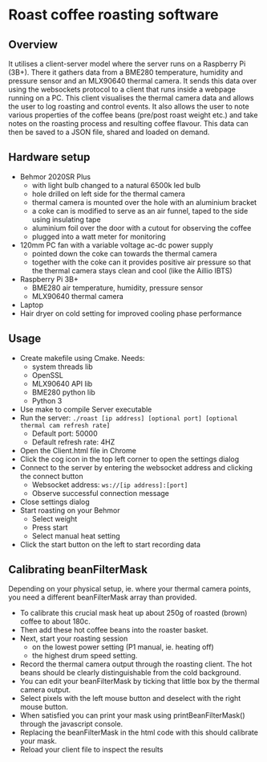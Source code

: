 # Roast coffee roasting software

## Overview
It utilises a client-server model where the server runs on a Raspberry Pi (3B+).
There it gathers data from a BME280 temperature, humidity and pressure sensor and an MLX90640 thermal camera.
It sends this data over using the websockets protocol to a client that runs inside a webpage running on a PC.
This client visualises the thermal camera data and allows the user to log roasting and control events.
It also allows the user to note various properties of the coffee beans (pre/post roast weight etc.)
and take notes on the roasting process and resulting coffee flavour.
This data can then be saved to a JSON file, shared and loaded on demand.

## Hardware setup
- Behmor 2020SR Plus
  - with light bulb changed to a natural 6500k led bulb
  - hole drilled on left side for the thermal camera
  - thermal camera is mounted over the hole with an aluminium bracket
  - a coke can is modified to serve as an air funnel, taped to the side using insulating tape
  - aluminium foil over the door with a cutout for observing the coffee
  - plugged into a watt meter for monitoring
- 120mm PC fan with a variable voltage ac-dc power supply
  - pointed down the coke can towards the thermal camera
  - together with the coke can it provides positive air pressure so that the thermal camera stays clean and cool (like the Aillio IBTS)
- Raspberry Pi 3B+
  - BME280 air temperature, humidity, pressure sensor
  - MLX90640 thermal camera
- Laptop
- Hair dryer on cold setting for improved cooling phase performance

## Usage
- Create makefile using Cmake. Needs:
  - system threads lib
  - OpenSSL
  - MLX90640 API lib
  - BME280 python lib
  - Python 3
- Use make to compile Server executable
- Run the server: `./roast [ip address] [optional port] [optional thermal cam refresh rate]`
  - Default port: 50000
  - Default refresh rate: 4HZ
- Open the Client.html file in Chrome
- Click the cog icon in the top left corner to open the settings dialog
- Connect to the server by entering the websocket address and clicking the connect button
  - Websocket address: `ws://[ip address]:[port]`
  - Observe successful connection message
- Close settings dialog
- Start roasting on your Behmor
  - Select weight
  - Press start
  - Select manual heat setting
- Click the start button on the left to start recording data

## Calibrating beanFilterMask
Depending on your physical setup, ie. where your thermal camera points, you need a different beanFilterMask array than provided.
- To calibrate this crucial mask heat up about 250g of roasted (brown) coffee to about 180c. 
- Then add these hot coffee beans into the roaster basket.
- Next, start your roasting session
  - on the lowest power setting (P1 manual, ie. heating off)
  - the highest drum speed setting.
- Record the thermal camera output through the roasting client. The hot beans should be clearly distinguishable from the cold background.
- You can edit your beanFilterMask by ticking that little box by the thermal camera output.
- Select pixels with the left mouse button and deselect with the right mouse button.
- When satisfied you can print your mask using printBeanFilterMask() through the javascript console.
- Replacing the beanFilterMask in the html code with this should calibrate your mask.
- Reload your client file to inspect the results
